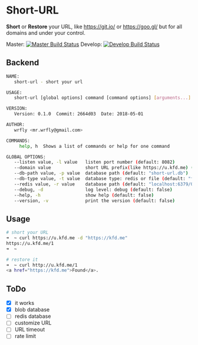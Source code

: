 # Short-URL

**Short** or **Restore** your URL, like <https://git.io/> or <https://goo.gl/> but for all domains and under your control.

Master: [![Master Build Status](https://travis-ci.org/wrfly/shorturl.svg?branch=master)](https://travis-ci.org/wrfly/shorturl)
Develop: [![Develop Build Status](https://travis-ci.org/wrfly/shorturl.svg?branch=develop)](https://travis-ci.org/wrfly/shorturl)

## Backend

```bash
NAME:
   short-url - short your url

USAGE:
   short-url [global options] command [command options] [arguments...]

VERSION:
   Version: 0.1.0  Commit: 2664d03  Date: 2018-05-01

AUTHOR:
   wrfly <mr.wrfly@gmail.com>

COMMANDS:
     help, h  Shows a list of commands or help for one command

GLOBAL OPTIONS:
   --listen value, -l value   listen port number (default: 8082)
   --domain value             short URL prefix(like https://u.kfd.me) (default: "https://u.kfd.me")
   --db-path value, -p value  database path (default: "short-url.db")
   --db-type value, -t value  database type: redis or file (default: "file")
   --redis value, -r value    database path (default: "localhost:6379/0")
   --debug, -d                log level: debug (default: false)
   --help, -h                 show help (default: false)
   --version, -v              print the version (default: false)
```

## Usage

```bash
# short your URL
➜  ~ curl https://u.kfd.me -d "https://kfd.me"
https://u.kfd.me/1
➜  ~

# restore it
➜  ~ curl http://u.kfd.me/1
<a href="https://kfd.me">Found</a>.

```

## ToDo

- [x] it works
- [x] blob database
- [ ] redis database
- [ ] customize URL
- [ ] URL timeout
- [ ] rate limit